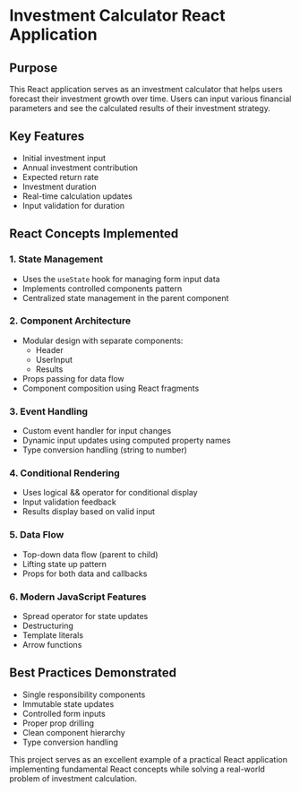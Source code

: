 # Investment Calculator React Application

## Purpose
This React application serves as an investment calculator that helps users forecast their investment growth over time. Users can input various financial parameters and see the calculated results of their investment strategy.

## Key Features
- Initial investment input
- Annual investment contribution
- Expected return rate
- Investment duration
- Real-time calculation updates
- Input validation for duration

## React Concepts Implemented

### 1. State Management
- Uses the `useState` hook for managing form input data
- Implements controlled components pattern
- Centralized state management in the parent component

### 2. Component Architecture
- Modular design with separate components:
  - Header
  - UserInput
  - Results
- Props passing for data flow
- Component composition using React fragments

### 3. Event Handling
- Custom event handler for input changes
- Dynamic input updates using computed property names
- Type conversion handling (string to number)

### 4. Conditional Rendering
- Uses logical && operator for conditional display
- Input validation feedback
- Results display based on valid input

### 5. Data Flow
- Top-down data flow (parent to child)
- Lifting state up pattern
- Props for both data and callbacks

### 6. Modern JavaScript Features
- Spread operator for state updates
- Destructuring
- Template literals
- Arrow functions

## Best Practices Demonstrated
- Single responsibility components
- Immutable state updates
- Controlled form inputs
- Proper prop drilling
- Clean component hierarchy
- Type conversion handling

This project serves as an excellent example of a practical React application implementing fundamental React concepts while solving a real-world problem of investment calculation.

